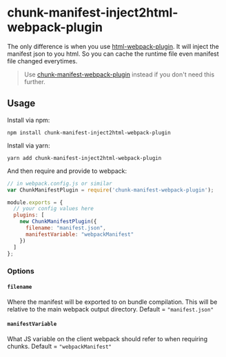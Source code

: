 # chunk-manifest-inject2html-webpack-plugin

The only difference is when you use [html-webpack-plugin](https://github.com/jantimon/html-webpack-plugin#events). It will inject the manifest json to you html. So you can cache the runtime file even manifest file changed everytimes.

> Use [chunk-manifest-webpack-plugin](https://github.com/soundcloud/chunk-manifest-webpack-plugin) instead if you don't need this further.
## Usage

Install via npm:

```shell
npm install chunk-manifest-inject2html-webpack-plugin
```

Install via yarn:

```shell
yarn add chunk-manifest-inject2html-webpack-plugin
```

And then require and provide to webpack:

```javascript
// in webpack.config.js or similar
var ChunkManifestPlugin = require('chunk-manifest-webpack-plugin');

module.exports = {
  // your config values here
  plugins: [
    new ChunkManifestPlugin({
      filename: "manifest.json",
      manifestVariable: "webpackManifest"
    })
  ]
};
```

### Options

#### `filename`

Where the manifest will be exported to on bundle compilation. This will be relative to the main webpack output directory. Default = `"manifest.json"`

#### `manifestVariable`

What JS variable on the client webpack should refer to when requiring chunks. Default = `"webpackManifest"`
